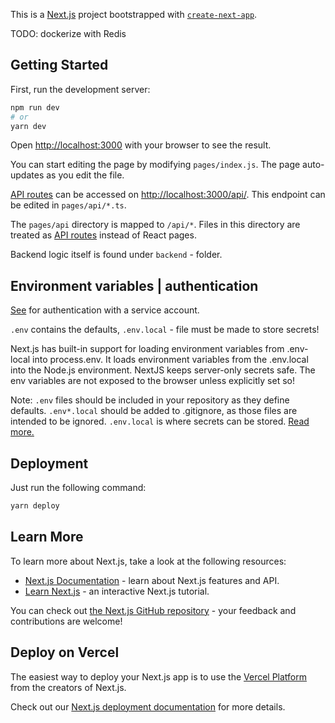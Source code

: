 This is a [Next.js](https://nextjs.org/) project bootstrapped with [`create-next-app`](https://github.com/vercel/next.js/tree/canary/packages/create-next-app).

TODO: dockerize with Redis

## Getting Started

First, run the development server:

```bash
npm run dev
# or
yarn dev
```

Open [http://localhost:3000](http://localhost:3000) with your browser to see the result.

You can start editing the page by modifying `pages/index.js`. The page auto-updates as you edit the file.

[API routes](https://nextjs.org/docs/api-routes/introduction) can be accessed on [http://localhost:3000/api/](http://localhost:3000/api/). This endpoint can be edited in `pages/api/*.ts`.

The `pages/api` directory is mapped to `/api/*`. Files in this directory are treated as [API routes](https://nextjs.org/docs/api-routes/introduction) instead of React pages.

Backend logic itself is found under `backend` - folder.

## Environment variables | authentication

[See](https://cloud.google.com/docs/authentication/production) for authentication with a service account.

`.env` contains the defaults, `.env.local` - file must be made to store secrets!

Next.js has built-in support for loading environment variables from .env-local into process.env. It loads environment variables from the .env.local into the Node.js environment. NextJS keeps server-only secrets safe. The env variables are not exposed to the browser unless explicitly set so!

Note: `.env` files should be included in your repository as they define defaults. `.env*.local` should be added to .gitignore, as those files are intended to be ignored. `.env.local` is where secrets can be stored. [Read more.]('https://nextjs.org/docs/basic-features/environment-variables')

## Deployment

Just run the following command:

```bash
yarn deploy
```

## Learn More

To learn more about Next.js, take a look at the following resources:

- [Next.js Documentation](https://nextjs.org/docs) - learn about Next.js features and API.
- [Learn Next.js](https://nextjs.org/learn) - an interactive Next.js tutorial.

You can check out [the Next.js GitHub repository](https://github.com/vercel/next.js/) - your feedback and contributions are welcome!

## Deploy on Vercel

The easiest way to deploy your Next.js app is to use the [Vercel Platform](https://vercel.com/new?utm_medium=default-template&filter=next.js&utm_source=create-next-app&utm_campaign=create-next-app-readme) from the creators of Next.js.

Check out our [Next.js deployment documentation](https://nextjs.org/docs/deployment) for more details.
